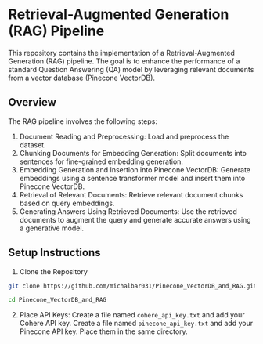 # Retrieval-Augmented Generation (RAG) Pipeline
This repository contains the implementation of a Retrieval-Augmented Generation (RAG) pipeline. The goal is to enhance the performance of a standard Question Answering (QA) model by leveraging relevant documents from a vector database (Pinecone VectorDB).

## Overview
The RAG pipeline involves the following steps:

1. Document Reading and Preprocessing: Load and preprocess the dataset.
2. Chunking Documents for Embedding Generation: Split documents into sentences for fine-grained embedding generation.
3. Embedding Generation and Insertion into Pinecone VectorDB: Generate embeddings using a sentence transformer model and insert them into Pinecone VectorDB.
4. Retrieval of Relevant Documents: Retrieve relevant document chunks based on query embeddings.
5. Generating Answers Using Retrieved Documents: Use the retrieved documents to augment the query and generate accurate answers using a generative model.
   
## Setup Instructions
1. Clone the Repository
```bash
git clone https://github.com/michalbar031/Pinecone_VectorDB_and_RAG.git
```
```bash
cd Pinecone_VectorDB_and_RAG
   ```
2. Place API Keys:
   Create a file named ```cohere_api_key.txt``` and add your Cohere API key.
   Create a file named ```pinecone_api_key.txt``` and add your Pinecone API key.
   Place them in the same directory. 
